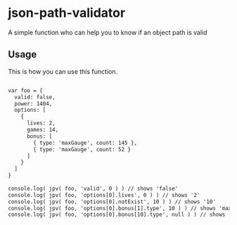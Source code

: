 json-path-validator
===================

A simple function who can help you to know if an object path is valid

Usage
-----
This is how you can use this function.

``` html

var foo = {
  valid: false,
  power: 1404,
  options: [
    {
      lives: 2,
      games: 14,
      bonus: [
        { type: 'maxGauge', count: 145 },
        { type: 'maxGauge', count: 52 }
      ]
    }
  ]
}
  
console.log( jpv( foo, 'valid', 0 ) ) // shows 'false'
console.log( jpv( foo, 'options[0].lives', 0 ) ) // shows '2'
console.log( jpv( foo, 'options[0].notExist', 10 ) ) // shows '10'
console.log( jpv( foo, 'options[0].bonus[1].type', 10 ) ) // shows 'maxGauge' ;-)
console.log( jpv( foo, 'options[0].bonus[10].type', null ) ) // shows 'null'

```
